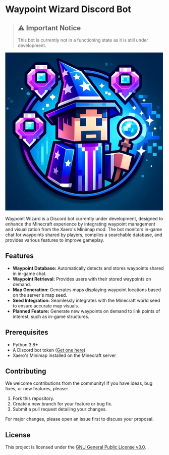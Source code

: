# Waypoint Wizard Discord Bot

> ## ⚠️ Important Notice
> This bot is currently not in a functioning state as it is still under development.

<img src="assets\waypoint_wizard.webp" width="500" height="500">

Waypoint Wizard is a Discord bot currently under development, designed to enhance the Minecraft experience by integrating waypoint management and visualization from the Xaero's Minimap mod. The bot monitors in-game chat for waypoints shared by players, compiles a searchable database, and provides various features to improve gameplay.

## Features

- **Waypoint Database:** Automatically detects and stores waypoints shared in in-game chat.
- **Waypoint Retrieval:** Provides users with their stored waypoints on demand.
- **Map Generation:** Generates maps displaying waypoint locations based on the server's map seed.
- **Seed Integration:** Seamlessly integrates with the Minecraft world seed to ensure accurate map visuals.
- **Planned Feature:** Generate new waypoints on demand to link points of interest, such as in-game structures.

## Prerequisites

- Python 3.8+
- A Discord bot token ([Get one here](https://discord.com/developers/applications))
- Xaero's Minimap installed on the Minecraft server

## Contributing

We welcome contributions from the community! If you have ideas, bug fixes, or new features, please:

1. Fork this repository.
2. Create a new branch for your feature or bug fix.
3. Submit a pull request detailing your changes.

For major changes, please open an issue first to discuss your proposal.

## License

This project is licensed under the [GNU General Public License v3.0](LICENSE).